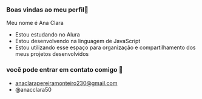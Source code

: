 ### Boas vindas ao meu perfil💟

Meu nome é Ana Clara

- Estou estudando no Alura
- Estou desenvolvendo na linguagem de JavaScript
- Estou utilizando esse espaço para organização e compartilhamento dos meus projetos desenvolvidos

### você pode entrar em contato comigo 📧

- anaclarapereiramonteiro230@gmail.com
- @anacclara50
